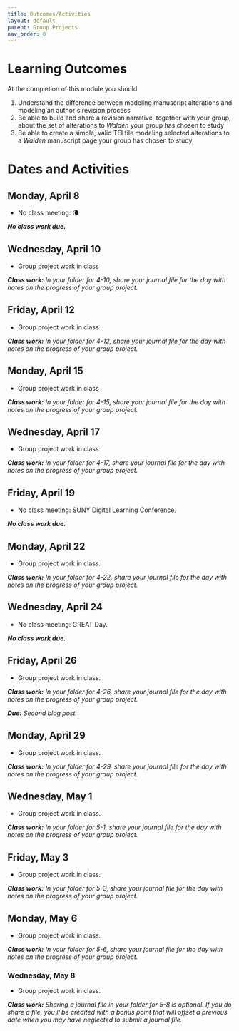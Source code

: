 ```yaml
---
title: Outcomes/Activities
layout: default
parent: Group Projects
nav_order: 0
---
```


# Learning Outcomes

At the completion of this module you should

1. Understand the difference between modeling manuscript alterations and modeling an author's revision process
2. Be able to build and share a revision narrative, together with your group, about the set of alterations to *Walden* your group has chosen to study
3. Be able to create a simple, valid TEI file modeling selected alterations to a *Walden* manuscript page your group has chosen to study

# Dates and Activities

## Monday, April 8

- No class meeting: 🌘

***No class work due.***

## Wednesday, April 10

- Group project work in class

***Class work:*** *In your folder for 4-10, share your journal file for the day with notes on the progress of your group project.*

## Friday, April 12

- Group project work in class

***Class work:*** *In your folder for 4-12, share your journal file for the day with notes on the progress of your group project.*

## Monday, April 15

- Group project work in class

***Class work:*** *In your folder for 4-15, share your journal file for the day with notes on the progress of your group project.*

## Wednesday, April 17

- Group project work in class

***Class work:*** *In your folder for 4-17, share your journal file for the day with notes on the progress of your group project.*

## Friday, April 19

- No class meeting: SUNY Digital Learning Conference.

***No class work due.***

## Monday, April 22

- Group project work in class.

***Class work:*** *In your folder for 4-22, share your journal file for the day with notes on the progress of your group project.*

## Wednesday, April 24

- No class meeting: GREAT Day.

***No class work due.***

## Friday, April 26

- Group project work in class.

***Class work:*** *In your folder for 4-26, share your journal file for the day with notes on the progress of your group project.*

***Due:*** *Second blog post.*

## Monday, April 29

- Group project work in class.

***Class work:*** *In your folder for 4-29, share your journal file for the day with notes on the progress of your group project.*

## Wednesday, May 1

- Group project work in class.

***Class work:*** *In your folder for 5-1, share your journal file for the day with notes on the progress of your group project.*

## Friday, May 3

- Group project work in class.

***Class work:*** *In your folder for 5-3, share your journal file for the day with notes on the progress of your group project.*

## Monday, May 6

- Group project work in class.

***Class work:*** *In your folder for 5-6, share your journal file for the day with notes on the progress of your group project.*

### Wednesday, May 8

- Group project work in class.

***Class work:*** *Sharing a journal file in your folder for 5-8 is optional. If you do share a file, you'll be credited with a bonus point that will offset a previous date when you may have neglected to submit a journal file.*